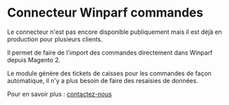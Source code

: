 # Connecteur Winparf commandes

Le connecteur n'est pas encore disponible publiquement mais il est déjà en production
pour plusieurs clients.

Il permet de faire de l'import des commandes directement dans Winparf depuis Magento 2.

Le module génère des tickets de caisses pour les commandes de façon automatique,
il n'y a plus besoin de faire des resaisies de données.

Pour en savoir plus : [contactez-nous](https://lumao.eu#section-contact)